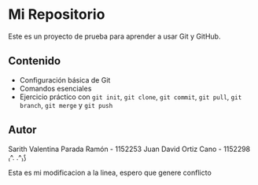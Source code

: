 # Mi Repositorio  

Este es un proyecto de prueba para aprender a usar Git y GitHub.  

## Contenido  
- Configuración básica de Git  
- Comandos esenciales  
- Ejercicio práctico con `git init`, `git clone`, `git commit`, `git pull`, `git branch`, `git merge` y `git push`  

## Autor  

Sarith Valentina Parada Ramón - 1152253
Juan David Ortiz Cano - 1152298
₍^. .^₎⟆

Esta es mi modificacion a la linea, espero que genere conflicto
